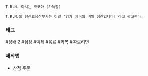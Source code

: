 
```
T.R.N. 마시는 코코아 (가득함)

T.R.N.의 향신료생산부서는 이걸 '잉카 제국의 비밀 성찬입니다!'라고 광고한다.
```


### 태그

#성배 2
#심장 
#액체 
#음료
#회복
#따르려면


### 제작법

- 상점 주문